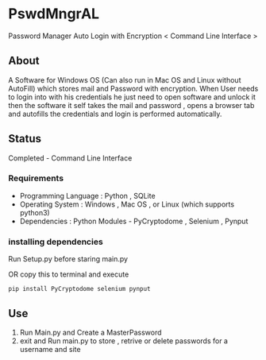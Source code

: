 # PswdMngrAL

Password Manager Auto Login with Encryption < Command Line Interface >

## About

A Software for Windows OS (Can also run in Mac OS and Linux without AutoFill) which stores mail and Password with encryption. When User needs to login into with his credentials he just need to open software and unlock it then the software it self takes the mail and password , opens a browser tab and autofills the credentials and login is performed automatically.

## Status 
Completed - Command Line Interface


### Requirements

  * Programming Language : Python , SQLite
  * Operating System : Windows , Mac OS , or Linux (which supports python3)
  * Dependencies : Python Modules - PyCryptodome , Selenium , Pynput 
  
### installing dependencies 

Run Setup.py before staring main.py 

OR copy this to terminal and execute
	
	pip install PyCryptodome selenium pynput

## Use
1. Run Main.py and Create a MasterPassword 
2. exit and Run main.py to store , retrive or delete passwords for a username and site 
